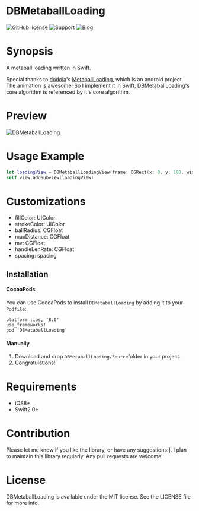 # DBMetaballLoading

[![GitHub license](https://img.shields.io/github/license/mashape/apistatus.svg)]()
![Support](https://img.shields.io/badge/support-iOS8%2B-brightgreen.svg)
[![Blog](https://img.shields.io/badge/blog-http%3A%2F%2Fdabing1022.github.io-blue.svg)](http://dabing1022.github.io)

# Synopsis

A metaball loading written in Swift.

Special thanks to [dodola](https://github.com/dodola)'s [MetaballLoading](https://github.com/dodola/MetaballLoading), which is an android project. The animation is awesome! So I implement it in Swift, DBMetaballLoading's core algorithm is referenced by it's core algorithm.

# Preview

![DBMetaballLoading](http://7u2lyz.com1.z0.glb.clouddn.com/DBMetaballLoadingDemo.gif)

# Usage Example

``` swift
let loadingView = DBMetaballLoadingView(frame: CGRect(x: 0, y: 100, width: 404, height: 50))
self.view.addSubview(loadingView)
```

# Customizations

* fillColor: UIColor
* strokeColor: UIColor
* ballRadius: CGFloat
* maxDistance: CGFloat
* mv: CGFloat
* handleLenRate: CGFloat
* spacing: spacing

## Installation

#### CocoaPods
You can use CocoaPods to install `DBMetaballLoading` by adding it to your `Podfile`:

```
platform :ios, '8.0'
use_frameworks!
pod 'DBMetaballLoading'
```

#### Manually

1. Download and drop ```DBMetaballLoading/Source```folder in your project.  
2. Congratulations!  

# Requirements

- iOS8+
- Swift2.0+

# Contribution

Please let me know if you like the library, or have any suggestions:]. I plan to maintain this library regularly. Any pull requests are welcome!

# License

DBMetaballLoading is available under the MIT license. See the LICENSE file for more info.
